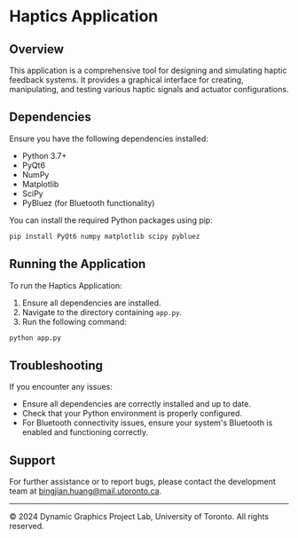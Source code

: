 # Haptics Application

## Overview
This application is a comprehensive tool for designing and simulating haptic feedback systems. It provides a graphical interface for creating, manipulating, and testing various haptic signals and actuator configurations.

## Dependencies
Ensure you have the following dependencies installed:

- Python 3.7+
- PyQt6
- NumPy
- Matplotlib
- SciPy
- PyBluez (for Bluetooth functionality)

You can install the required Python packages using pip:

```bash
pip install PyQt6 numpy matplotlib scipy pybluez
```

## Running the Application
To run the Haptics Application:

1. Ensure all dependencies are installed.
2. Navigate to the directory containing `app.py`.
3. Run the following command:

```bash
python app.py
```

## Troubleshooting
If you encounter any issues:
- Ensure all dependencies are correctly installed and up to date.
- Check that your Python environment is properly configured.
- For Bluetooth connectivity issues, ensure your system's Bluetooth is enabled and functioning correctly.

## Support
For further assistance or to report bugs, please contact the development team at bingjian.huang@mail.utoronto.ca.

---
© 2024 Dynamic Graphics Project Lab, University of Toronto. All rights reserved.
